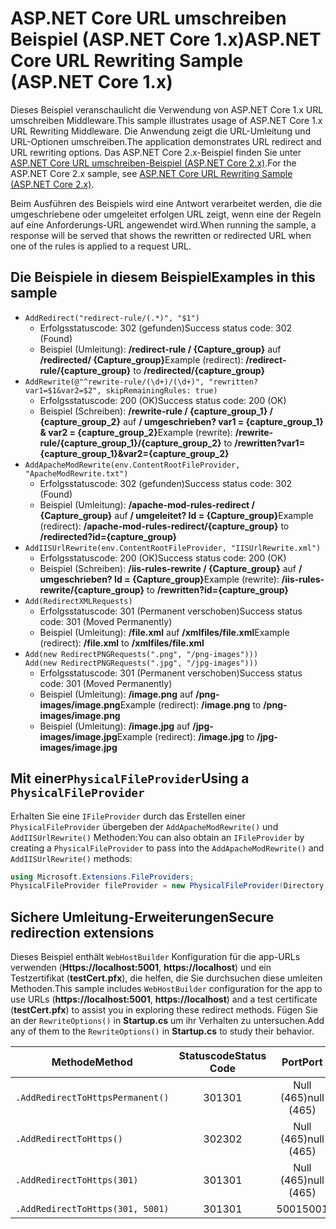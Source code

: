 # <a name="aspnet-core-url-rewriting-sample-aspnet-core-1x"></a><span data-ttu-id="7d7fd-101">ASP.NET Core URL umschreiben Beispiel (ASP.NET Core 1.x)</span><span class="sxs-lookup"><span data-stu-id="7d7fd-101">ASP.NET Core URL Rewriting Sample (ASP.NET Core 1.x)</span></span>

<span data-ttu-id="7d7fd-102">Dieses Beispiel veranschaulicht die Verwendung von ASP.NET Core 1.x URL umschreiben Middleware.</span><span class="sxs-lookup"><span data-stu-id="7d7fd-102">This sample illustrates usage of ASP.NET Core 1.x URL Rewriting Middleware.</span></span> <span data-ttu-id="7d7fd-103">Die Anwendung zeigt die URL-Umleitung und URL-Optionen umschreiben.</span><span class="sxs-lookup"><span data-stu-id="7d7fd-103">The application demonstrates URL redirect and URL rewriting options.</span></span> <span data-ttu-id="7d7fd-104">Das ASP.NET Core 2.x-Beispiel finden Sie unter [ASP.NET Core URL umschreiben-Beispiel (ASP.NET Core 2.x)](https://github.com/aspnet/Docs/tree/master/aspnetcore/fundamentals/url-rewriting/samples/2.x).</span><span class="sxs-lookup"><span data-stu-id="7d7fd-104">For the ASP.NET Core 2.x sample, see [ASP.NET Core URL Rewriting Sample (ASP.NET Core 2.x)](https://github.com/aspnet/Docs/tree/master/aspnetcore/fundamentals/url-rewriting/samples/2.x).</span></span>

<span data-ttu-id="7d7fd-105">Beim Ausführen des Beispiels wird eine Antwort verarbeitet werden, die die umgeschriebene oder umgeleitet erfolgen URL zeigt, wenn eine der Regeln auf eine Anforderungs-URL angewendet wird.</span><span class="sxs-lookup"><span data-stu-id="7d7fd-105">When running the sample, a response will be served that shows the rewritten or redirected URL when one of the rules is applied to a request URL.</span></span>

## <a name="examples-in-this-sample"></a><span data-ttu-id="7d7fd-106">Die Beispiele in diesem Beispiel</span><span class="sxs-lookup"><span data-stu-id="7d7fd-106">Examples in this sample</span></span>

* `AddRedirect("redirect-rule/(.*)", "$1")`
  - <span data-ttu-id="7d7fd-107">Erfolgsstatuscode: 302 (gefunden)</span><span class="sxs-lookup"><span data-stu-id="7d7fd-107">Success status code: 302 (Found)</span></span>
  - <span data-ttu-id="7d7fd-108">Beispiel (Umleitung): **/redirect-rule / {Capture_group}** auf **/redirected/ {Capture_group}**</span><span class="sxs-lookup"><span data-stu-id="7d7fd-108">Example (redirect): **/redirect-rule/{capture_group}** to **/redirected/{capture_group}**</span></span>
* `AddRewrite(@"^rewrite-rule/(\d+)/(\d+)", "rewritten?var1=$1&var2=$2", skipRemainingRules: true)`
  - <span data-ttu-id="7d7fd-109">Erfolgsstatuscode: 200 (OK)</span><span class="sxs-lookup"><span data-stu-id="7d7fd-109">Success status code: 200 (OK)</span></span>
  - <span data-ttu-id="7d7fd-110">Beispiel (Schreiben): **/rewrite-rule / {capture_group_1} / {capture_group_2}** auf **/ umgeschrieben? var1 = {capture_group_1} & var2 = {capture_group_2}**</span><span class="sxs-lookup"><span data-stu-id="7d7fd-110">Example (rewrite): **/rewrite-rule/{capture_group_1}/{capture_group_2}** to **/rewritten?var1={capture_group_1}&var2={capture_group_2}**</span></span>
* `AddApacheModRewrite(env.ContentRootFileProvider, "ApacheModRewrite.txt")`
  - <span data-ttu-id="7d7fd-111">Erfolgsstatuscode: 302 (gefunden)</span><span class="sxs-lookup"><span data-stu-id="7d7fd-111">Success status code: 302 (Found)</span></span>
  - <span data-ttu-id="7d7fd-112">Beispiel (Umleitung): **/apache-mod-rules-redirect / {Capture_group}** auf **/ umgeleitet? Id = {Capture_group}**</span><span class="sxs-lookup"><span data-stu-id="7d7fd-112">Example (redirect): **/apache-mod-rules-redirect/{capture_group}** to **/redirected?id={capture_group}**</span></span>
* `AddIISUrlRewrite(env.ContentRootFileProvider, "IISUrlRewrite.xml")`
  - <span data-ttu-id="7d7fd-113">Erfolgsstatuscode: 200 (OK)</span><span class="sxs-lookup"><span data-stu-id="7d7fd-113">Success status code: 200 (OK)</span></span>
  - <span data-ttu-id="7d7fd-114">Beispiel (Schreiben): **/iis-rules-rewrite / {Capture_group}** auf **/ umgeschrieben? Id = {Capture_group}**</span><span class="sxs-lookup"><span data-stu-id="7d7fd-114">Example (rewrite): **/iis-rules-rewrite/{capture_group}** to **/rewritten?id={capture_group}**</span></span>
* `Add(RedirectXMLRequests)`
  - <span data-ttu-id="7d7fd-115">Erfolgsstatuscode: 301 (Permanent verschoben)</span><span class="sxs-lookup"><span data-stu-id="7d7fd-115">Success status code: 301 (Moved Permanently)</span></span>
  - <span data-ttu-id="7d7fd-116">Beispiel (Umleitung): **/file.xml** auf **/xmlfiles/file.xml**</span><span class="sxs-lookup"><span data-stu-id="7d7fd-116">Example (redirect): **/file.xml** to **/xmlfiles/file.xml**</span></span>
* `Add(new RedirectPNGRequests(".png", "/png-images")))`<br>`Add(new RedirectPNGRequests(".jpg", "/jpg-images")))`
  - <span data-ttu-id="7d7fd-117">Erfolgsstatuscode: 301 (Permanent verschoben)</span><span class="sxs-lookup"><span data-stu-id="7d7fd-117">Success status code: 301 (Moved Permanently)</span></span>
  - <span data-ttu-id="7d7fd-118">Beispiel (Umleitung): **/image.png** auf **/png-images/image.png**</span><span class="sxs-lookup"><span data-stu-id="7d7fd-118">Example (redirect): **/image.png** to **/png-images/image.png**</span></span>
  - <span data-ttu-id="7d7fd-119">Beispiel (Umleitung): **/image.jpg** auf **/jpg-images/image.jpg**</span><span class="sxs-lookup"><span data-stu-id="7d7fd-119">Example (redirect): **/image.jpg** to **/jpg-images/image.jpg**</span></span>

## <a name="using-a-physicalfileprovider"></a><span data-ttu-id="7d7fd-120">Mit einer`PhysicalFileProvider`</span><span class="sxs-lookup"><span data-stu-id="7d7fd-120">Using a `PhysicalFileProvider`</span></span>
<span data-ttu-id="7d7fd-121">Erhalten Sie eine `IFileProvider` durch das Erstellen einer `PhysicalFileProvider` übergeben der `AddApacheModRewrite()` und `AddIISUrlRewrite()` Methoden:</span><span class="sxs-lookup"><span data-stu-id="7d7fd-121">You can also obtain an `IFileProvider` by creating a `PhysicalFileProvider` to pass into the `AddApacheModRewrite()` and `AddIISUrlRewrite()` methods:</span></span>
```csharp
using Microsoft.Extensions.FileProviders;
PhysicalFileProvider fileProvider = new PhysicalFileProvider(Directory.GetCurrentDirectory());
```
## <a name="secure-redirection-extensions"></a><span data-ttu-id="7d7fd-122">Sichere Umleitung-Erweiterungen</span><span class="sxs-lookup"><span data-stu-id="7d7fd-122">Secure redirection extensions</span></span>
<span data-ttu-id="7d7fd-123">Dieses Beispiel enthält `WebHostBuilder` Konfiguration für die app-URLs verwenden (**Https://localhost:5001**, **https://localhost**) und ein Testzertifikat (**testCert.pfx**), die helfen, die Sie durchsuchen diese umleiten Methoden.</span><span class="sxs-lookup"><span data-stu-id="7d7fd-123">This sample includes `WebHostBuilder` configuration for the app to use URLs (**https://localhost:5001**, **https://localhost**) and a test certificate (**testCert.pfx**) to assist you in exploring these redirect methods.</span></span> <span data-ttu-id="7d7fd-124">Fügen Sie an der `RewriteOptions()` in **Startup.cs** um ihr Verhalten zu untersuchen.</span><span class="sxs-lookup"><span data-stu-id="7d7fd-124">Add any of them to the `RewriteOptions()` in **Startup.cs** to study their behavior.</span></span>

<span data-ttu-id="7d7fd-125">Methode</span><span class="sxs-lookup"><span data-stu-id="7d7fd-125">Method</span></span> | <span data-ttu-id="7d7fd-126">Statuscode</span><span class="sxs-lookup"><span data-stu-id="7d7fd-126">Status Code</span></span> | <span data-ttu-id="7d7fd-127">Port</span><span class="sxs-lookup"><span data-stu-id="7d7fd-127">Port</span></span>
--- | :---: | :---:
`.AddRedirectToHttpsPermanent()` | <span data-ttu-id="7d7fd-128">301</span><span class="sxs-lookup"><span data-stu-id="7d7fd-128">301</span></span> | <span data-ttu-id="7d7fd-129">Null (465)</span><span class="sxs-lookup"><span data-stu-id="7d7fd-129">null (465)</span></span>
`.AddRedirectToHttps()` | <span data-ttu-id="7d7fd-130">302</span><span class="sxs-lookup"><span data-stu-id="7d7fd-130">302</span></span> | <span data-ttu-id="7d7fd-131">Null (465)</span><span class="sxs-lookup"><span data-stu-id="7d7fd-131">null (465)</span></span>
`.AddRedirectToHttps(301)` | <span data-ttu-id="7d7fd-132">301</span><span class="sxs-lookup"><span data-stu-id="7d7fd-132">301</span></span> | <span data-ttu-id="7d7fd-133">Null (465)</span><span class="sxs-lookup"><span data-stu-id="7d7fd-133">null (465)</span></span>
`.AddRedirectToHttps(301, 5001)` | <span data-ttu-id="7d7fd-134">301</span><span class="sxs-lookup"><span data-stu-id="7d7fd-134">301</span></span> | <span data-ttu-id="7d7fd-135">5001</span><span class="sxs-lookup"><span data-stu-id="7d7fd-135">5001</span></span>
